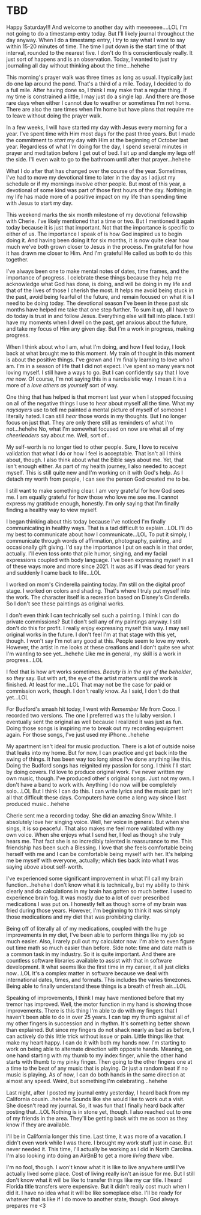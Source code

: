 # TBD

Happy Saturday!!! And welcome to another day with meeeeeee....LOL I'm not going to do a timestamp entry today. But I'll likely journal throughout the day anyway. When I do a timestamp entry, I try to say what I want to say within 15-20 minutes of time. The time I put down is the start time of that interval, rounded to the nearest five. I don't do this conscientiously really. It just sort of happens and is an observation. Today, I wanted to just try journaling all day without thinking about the time...hehehe

This morning's prayer walk was three times as long as usual. I typically just do one lap around the pond. That's a third of a mile. Today, I decided to do a full mile. After having done so, I think I may make that a regular thing. If my time is constrained a little, I may just do a single lap. And there are those rare days when either I cannot due to weather or sometimes I'm not home. There are also the rare times when I'm home but have plans that require me to leave without doing the prayer walk.

In a few weeks, I will have started my day with Jesus every morning for a year. I've spent time with Him most days for the past three years. But I made the commitment to *start* my day with Him at the beginning of October last year. Regardless of what I'm doing for the day, I spend several minutes in prayer and meditation before I get out of bed. I sit up and dangle my legs off the side. I'll even wait to go to the bathroom until after that prayer...hehehe

What I do after that has changed over the course of the year. Sometimes, I've had to move my devotional time to later in the day as I adjust my schedule or if my mornings involve other people. But most of this year, a devotional of some kind was part of those first hours of the day. Nothing in my life has made more of a positive impact on my life than spending time with Jesus to start my day.

This weekend marks the six month milestone of my devotional fellowship with Cherie. I've likely mentioned that a time or two. But I mentioned it again today because it is just that important. Not that the importance is specific to either of us. The importance I speak of is how God inspired us to begin doing it. And having been doing it for six months, it is now quite clear how much we've both grown closer to Jesus in the process. I'm grateful for how it has drawn me closer to Him. And I'm grateful He called us both to do this together.

I've always been one to make mental notes of dates, time frames, and the importance of progress. I celebrate these things because they help me acknowledge what God has done, is doing, and will be doing in my life and that of the lives of those I cherish the most. It helps me avoid being stuck in the past, avoid being fearful of the future, and remain focused on what it is I need to be doing today. The devotional season I've been in these past six months have helped me take that one step further. To sum it up, all I have to do today is trust in and follow Jesus. Everything else will fall into place. I still have my moments when I dwell on the past, get anxious about the future, and take my focus of Him any given day. But I'm a work in progress, making progress.

When I think about who I am, what I'm doing, and how I feel today, I look back at what brought me to this moment. My train of thought in this moment is about the positive things. I've grown and I'm finally learning to love who I am. I'm in a season of life that I did not expect. I've spent so many years not loving myself. I still have a ways to go. But I can confidently say that I love *me* now. Of course, I'm not saying this in a narcissistic way. I mean it in a more of a *love others as yourself* sort of way.

One thing that has helped is that moment last year when I stopped focusing on all of the negative things I use to hear about myself all the time. What my *naysayers* use to tell me painted a mental picture of myself of someone I literally hated. I can still *hear* those words in my thoughts. But I no longer focus on just that. They are only there still as reminders of what I'm not...hehehe No, what I'm somewhat focused on now are what all of my *cheerleaders* say about me. Well, sort of...

My self-worth is no longer tied to other people. Sure, I love to receive validation that what I do or how I feel is acceptable. That isn't all I think about, though. I also think about what the Bible says about me. Yet, that isn't enough either. As part of my health journey, I also needed to accept myself. This is still quite new and I'm working on it with God's help. As I detach my worth from people, I can see the person God created me to be.

I still want to make something clear. I am very grateful for how God sees me. I am equally grateful for how those who love me see me. I cannot express my gratitude enough, honestly. I'm only saying that I'm finally finding a healthy way to view myself.

I began thinking about this today because I've noticed I'm finally communicating in healthy ways. That is a tad difficult to explain...LOL I'll do my best to communicate about how I communicate...LOL To put it simply, I communicate through words of affirmation, photography, painting, and occasionally gift giving. I'd say the importance I put on each is in that order, actually. I'll even toss onto that pile humor, singing, and my facial expressions coupled with body language. I've been expressing myself in all of these ways more and more since 2021. It was as if I was dead for years and suddenly I came back to life...LOL

I worked on mom's Cinderella painting today. I'm still on the digital proof stage. I worked on colors and shading. That's where I truly put myself into the work. The character itself is a recreation based on Disney's Cinderella. So I don't see these paintings as original works.

I don't even think I can technically sell such a painting. I think I can do private commissions? But I don't sell any of my paintings anyway. I still don't do this for profit. I really enjoy expressing myself this way. I may sell original works in the future. I don't feel I'm at that stage with this yet, though. I won't say I'm not any good at this. People seem to love my work. However, the artist in me looks at these creations and I don't quite see what I'm wanting to see yet...hehehe Like me in general, my skill is a work in progress...LOL

I feel that is how art works sometimes. *Beauty is in the eye of the beholder*, so *they* say. But with art, the eye of the artist matters until the work is finished. At least for me...LOL That may not be the case for paid or commission work, though. I don't really know. As I said, I don't do that yet...LOL

For Budford's smash hit today, I went with *Remember Me* from Coco. I recorded two versions. The one I preferred was the lullaby version. I eventually sent the original as well because I realized it was just as fun. Doing those songs is inspiring me to break out my recording equipment again. For those songs, I've just used my iPhone...hehehe

My apartment isn't ideal for music production. There is a lot of outside noise that leaks into my home. But for now, I can practice and get back into the swing of things. It has been way too long since I've done anything like this. Doing the Budford songs has reignited my passion for song. I think I'll start by doing covers. I'd love to produce original work. I've never written my own music, though. I've produced other's original songs. Just not my own. I don't have a band to work with. Anything I do now will be completely solo...LOL But I think I can do this. I can write lyrics and the music part isn't all that difficult these days. Computers have come a long way since I last produced music...hehehe

Cherie sent me a recording today. She did an amazing Snow White. I absolutely love her singing voice. Well, her voice in general. But when she sings, it is so peaceful. That also makes me feel more validated with my own voice. When she enjoys what I send her, I feel as though she truly hears me. That fact she is so incredibly talented is reassurance to me. This friendship has been such a Blessing. I love that she feels comfortable being herself with me and I can be comfortable being myself with her. It's helping me be myself with everyone, actually; which ties back into what I was saying above about self-worth.

I've experienced some significant improvement in what I'll call my brain function...hehehe I don't know what it is technically, but my ability to think clearly and do calculations in my brain has gotten so much better. I used to experience brain fog. It was mostly due to a lot of over prescribed medications I was put on. I honestly felt as though some of my brain was fried during those years. However, I'm beginning to think it was simply those medications and my diet that was prohibiting clarity.

Being off of literally all of my medications, coupled with the huge improvements in my diet, I've been able to perform things like my job so much easier. Also, I rarely pull out my calculator now. I'm able to even figure out time math so much easier than before. Side note: time and date math is a common task in my industry. So it is quite important. And there are countless software libraries available to assist with that in software development. It what seems like the first time in my career, it all just clicks now...LOL It's a complex matter in software because we deal with international dates, times, and formats. This includes the varies timezones. Being able to finally understand these things is a breath of fresh air...LOL

Speaking of improvements, I think I may have mentioned before that my tremor has improved. Well, the motor function in my hand is showing those improvements. There is this thing I'm able to do with my fingers that I haven't been able to do in over 25 years. I can tap my thumb against all of my other fingers in succession and in rhythm. It's something better shown than explained. But since my fingers do not shack nearly as bad as before, I can actively do this little trick without issue or pain. Little things like that make my heart happy. I can do it with both my hands now. I'm starting to work on being able to alternate direction with opposite hands. Meaning, on one hand starting with my thumb to my index finger, while the other hand starts with thumb to my pinky finger. Then going to the other fingers one at a time to the beat of any music that is playing. Or just a random beat if no music is playing. As of now, I can do both hands in the same direction at almost any speed. Weird, but something I'm celebrating...hehehe

Last night, after I posted my journal entry yesterday, I heard back from my California cousin...hehehe Sounds like she would like to work out a visit. She doesn't read my journal. So, it was fun that I finally heard back after posting that...LOL Nothing is in stone yet, though. I also reached out to one of my friends in the area. They'll be getting back with me as soon as they know if they are available.

I'll be in California longer this time. Last time, it was more of a vacation. I didn't even work while I was there. I brought my work stuff just in case. But never needed it. This time, I'll actually be working as I did in North Carolina. I'm also looking into doing an AirBnB to get a more *living there* vibe.

I'm no fool, though. I won't know what it is like to live anywhere until I've actually lived some place. Cost of living really isn't an issue for me. But I still don't know what it will be like to transfer things like my car title. I heard Florida title transfers were expensive. But it didn't really cost much when I did it. I have no idea what it will be like someplace else. I'll be ready for whatever that is like if I do move to another state, though. God always prepares me <3

